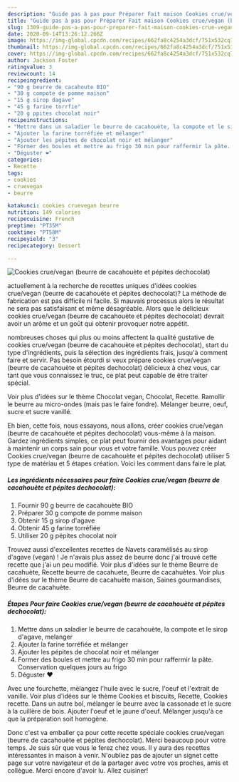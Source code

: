 ```yaml
---
description: "Guide pas à pas pour Préparer Fait maison Cookies crue/vegan (beurre de cacahouète et pépites dechocolat)"
title: "Guide pas à pas pour Préparer Fait maison Cookies crue/vegan (beurre de cacahouète et pépites dechocolat)"
slug: 1309-guide-pas-a-pas-pour-preparer-fait-maison-cookies-crue-vegan-beurre-de-cacahouete-et-pepites-dechocolat
date: 2020-09-14T13:26:12.266Z
image: https://img-global.cpcdn.com/recipes/662fa8c4254a3dcf/751x532cq70/cookies-cruevegan-beurre-de-cacahouete-et-pepites-dechocolat-photo-principale-de-la-recette.jpg
thumbnail: https://img-global.cpcdn.com/recipes/662fa8c4254a3dcf/751x532cq70/cookies-cruevegan-beurre-de-cacahouete-et-pepites-dechocolat-photo-principale-de-la-recette.jpg
cover: https://img-global.cpcdn.com/recipes/662fa8c4254a3dcf/751x532cq70/cookies-cruevegan-beurre-de-cacahouete-et-pepites-dechocolat-photo-principale-de-la-recette.jpg
author: Jackson Foster
ratingvalue: 3
reviewcount: 14
recipeingredient:
- "90 g beurre de cacahoute BIO"
- "30 g compote de pomme maison"
- "15 g sirop dagave"
- "45 g farine torrfie"
- "20 g ppites chocolat noir"
recipeinstructions:
- "Mettre dans un saladier le beurre de cacahouète, la compote et le sirop d&#39;agave, melanger"
- "Ajouter la farine torréfiée et mélanger"
- "Ajouter les pépites de chocolat noir et mélanger"
- "Former des boules et mettre au frigo 30 min pour raffermir la pâte. Conservation quelques jours au frigo"
- "Déguster ❤️"
categories:
- Recette
tags:
- cookies
- cruevegan
- beurre

katakunci: cookies cruevegan beurre 
nutrition: 149 calories
recipecuisine: French
preptime: "PT35M"
cooktime: "PT58M"
recipeyield: "3"
recipecategory: Dessert

---
```



![Cookies crue/vegan (beurre de cacahouète et pépites dechocolat)](https://img-global.cpcdn.com/recipes/662fa8c4254a3dcf/751x532cq70/cookies-cruevegan-beurre-de-cacahouete-et-pepites-dechocolat-photo-principale-de-la-recette.jpg)

actuellement à la recherche de recettes uniques d'idées cookies crue/vegan (beurre de cacahouète et pépites dechocolat)? La méthode de fabrication est pas difficile ni facile. Si mauvais processus alors le résultat ne sera pas satisfaisant et même désagréable. Alors que le délicieux cookies crue/vegan (beurre de cacahouète et pépites dechocolat) devrait avoir un arôme et un goût qui obtenir provoquer notre appétit.

nombreuses choses qui plus ou moins affectent la qualité gustative de cookies crue/vegan (beurre de cacahouète et pépites dechocolat), start du type d'ingrédients, puis la sélection des ingrédients frais, jusqu'à comment faire et servir. Pas besoin étourdi si veux prépare cookies crue/vegan (beurre de cacahouète et pépites dechocolat) délicieux à chez vous, car tant que vous connaissez le truc, ce plat peut capable de être traiter spécial.

Voir plus d&#39;idées sur le thème Chocolat vegan, Chocolat, Recette. Ramollir le beurre au micro-ondes (mais pas le faire fondre). Mélanger beurre, oeuf, sucre et sucre vanillé.


Eh bien, cette fois, nous essayons, nous allons, créer cookies crue/vegan (beurre de cacahouète et pépites dechocolat) vous-même à la maison. Gardez ingrédients simples, ce plat peut fournir des avantages pour aidant à maintenir un corps sain pour vous et votre famille. Vous pouvez créer Cookies crue/vegan (beurre de cacahouète et pépites dechocolat) utiliser 5 type de matériau et 5 étapes création. Voici les comment dans faire le plat.

<!--inarticleads1-->

##### Les ingrédients nécessaires pour faire Cookies crue/vegan (beurre de cacahouète et pépites dechocolat):

1. Fournir 90 g beurre de cacahouète BIO
1. Préparer 30 g compote de pomme maison
1. Obtenir 15 g sirop d&#39;agave
1. Obtenir 45 g farine torréfiée
1. Utiliser 20 g pépites chocolat noir


Trouvez aussi d&#39;excellentes recettes de Navets caramélisés au sirop d&#39;agave (vegan) ! Je n&#39;avais plus assez de beurre donc j&#39;ai trouvé cette recette que j&#39;ai un peu modifié. Voir plus d&#39;idées sur le thème Beurre de cacahuète, Recette beurre de cacahuete, Beurre de cacahuètes. Voir plus d&#39;idées sur le thème Beurre de cacahuète maison, Saines gourmandises, Beurre de cacahuète. 

<!--inarticleads2-->

##### Étapes Pour faire Cookies crue/vegan (beurre de cacahouète et pépites dechocolat):

1. Mettre dans un saladier le beurre de cacahouète, la compote et le sirop d&#39;agave, melanger
1. Ajouter la farine torréfiée et mélanger
1. Ajouter les pépites de chocolat noir et mélanger
1. Former des boules et mettre au frigo 30 min pour raffermir la pâte. Conservation quelques jours au frigo
1. Déguster ❤️


Avec une fourchette, mélangez l&#39;huile avec le sucre, l&#39;oeuf et l&#39;extrait de vanille. Voir plus d&#39;idées sur le thème Cookies et biscuits, Recette, Cookies recette. Dans un autre bol, mélanger le beurre avec la cassonade et le sucre à la cuillère de bois. Ajouter l&#39;oeuf et le jaune d&#39;oeuf. Mélanger jusqu&#39;à ce que la préparation soit homogène. 


Donc c'est va emballer ça pour cette recette spéciale cookies crue/vegan (beurre de cacahouète et pépites dechocolat). Merci beaucoup pour votre temps. Je suis sûr que vous le ferez chez vous. Il y aura des recettes  intéressantes in maison à venir. N'oubliez pas de ajouter un signet cette page sur votre navigateur et de la partager avec votre vos proches, amis et collègue. Merci encore d'avoir lu. Allez cuisiner!
